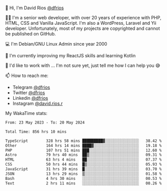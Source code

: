 👋 Hi, I'm David Rios [@dfrios](https://github.com/dfrios)

👨‍💻 I'm a senior web developer, with over 20 years of experience with PHP, HTML, CSS and Vanilla JavaScript. I'm also a WordPress, Laravel and Yii developer. Unfortunately, most of my projects are copyrighted and cannot be published on GitHub.

💻 I'm Debian/GNU Linux Admin since year 2000

🌱 I'm currently improving my ReactJS skills and learning Kotlin

💞️ I'd like to work with ... I'm not sure yet, just tell me how I can help you 😅


📫 How to reach me:
* Telegram [@dfrios](https://t.me/dfrios)
* Twitter [@dfrios](https://twitter.com/dfrios)
* Linkedin [@dfrios](https://linkedin.com/in/dfrios)
* Instagram [@david.rios.r](https://instagram.com/david.rios.r)



My WakaTime stats:
<!--START_SECTION:waka-->

```txt
From: 23 May 2023 - To: 20 May 2024

Total Time: 856 hrs 10 mins

TypeScript        328 hrs 58 mins █████████▓░░░░░░░░░░░░░░░   38.42 %
Other             164 hrs 14 mins ████▓░░░░░░░░░░░░░░░░░░░░   19.18 %
PHP               107 hrs 51 mins ███░░░░░░░░░░░░░░░░░░░░░░   12.60 %
Astro             79 hrs 40 mins  ██▒░░░░░░░░░░░░░░░░░░░░░░   09.31 %
HTML              63 hrs 4 mins   ██░░░░░░░░░░░░░░░░░░░░░░░   07.37 %
CSS               50 hrs 44 mins  █▒░░░░░░░░░░░░░░░░░░░░░░░   05.93 %
JavaScript        31 hrs 39 mins  █░░░░░░░░░░░░░░░░░░░░░░░░   03.70 %
JSON              13 hrs 29 mins  ▒░░░░░░░░░░░░░░░░░░░░░░░░   01.58 %
Bash              4 hrs 30 mins   ░░░░░░░░░░░░░░░░░░░░░░░░░   00.53 %
Text              2 hrs 11 mins   ░░░░░░░░░░░░░░░░░░░░░░░░░   00.26 %
```

<!--END_SECTION:waka-->
